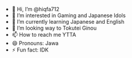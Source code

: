 - 👋 Hi, I’m @hiqfa712
- 👀 I’m interested in Gaming and Japanese Idols
- 🌱 I’m currently learning Japanese and English
- 💞️ I’m looking way to Tokutei Ginou
- 📫 How to reach me YTTA
- 😄 Pronouns: Jawa
- ⚡ Fun fact: IDK

<!---
faqih0712/faqih0712 is a ✨ special ✨ repository because its `README.md` (this file) appears on your GitHub profile.
You can click the Preview link to take a look at your changes.
--->
